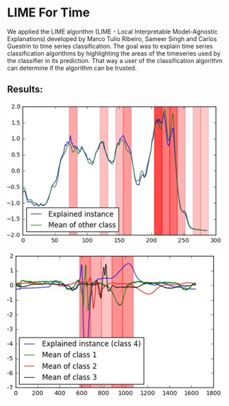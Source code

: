 # LIME For Time

We applied the LIME algorithm (LIME - Local Interpretable Model-Agnostic Explanations) developed by Marco Tulio Ribeiro, Sameer Singh and Carlos Guestrin to time series classification. The goal was to explain time series classification algorithms by highlighting the areas of the timeseries used by the classifier in its prediction. That way a user of the classification algorithm can determine if the algorithm can be trusted.

## Results:

![Results on the coffee dataset](/demo/results/coffee/coffee_24_10_noise.JPG)

![Results on the ecg dataset](/demo/results/ecg/ecg_17_5_total_mean.JPG)
